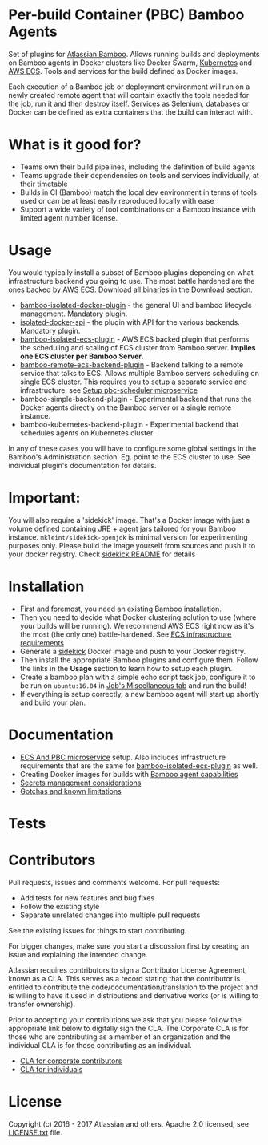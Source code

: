Per-build Container (PBC) Bamboo Agents
==============

Set of plugins for [Atlassian Bamboo](https://www.atlassian.com/software/bamboo). Allows running builds and deployments
on Bamboo agents in Docker clusters like Docker Swarm, [Kubernetes](https://kubernetes.io/) and [AWS ECS](https://aws.amazon.com/ecs/). Tools and services for the build defined
as Docker images.

Each execution of a Bamboo job or deployment environment will run on a newly created remote agent
that will contain exactly the tools needed for the job, run it and then destroy itself. Services as Selenium, databases or Docker
can be defined as extra containers that the build can interact with.

What is it good for?
====================

* Teams own their build pipelines, including the definition of build agents
* Teams upgrade their dependencies on tools and services individually, at their timetable
* Builds in CI (Bamboo) match the local dev environment in terms of tools used or can be at least easily reproduced locally with ease
* Support a wide variety of tool combinations on a Bamboo instance with limited agent number license.


Usage
======

You would typically install a subset of Bamboo plugins depending on what infrastructure backend you going to use.
The most battle hardened are the ones backed by AWS ECS. Download all binaries in the [Download](https://bitbucket.org/atlassian/per-build-container/downloads/) section.

* [bamboo-isolated-docker-plugin](bamboo-isolated-docker-plugin/README.md) - the general UI and bamboo lifecycle management. Mandatory plugin.
* [isolated-docker-spi](isolated-docker-spi/README.md) - the plugin with API for the various backends. Mandatory plugin.
* [bamboo-isolated-ecs-plugin](bamboo-isolated-ecs-plugin/README.md) - AWS ECS backed plugin that performs the scheduling and scaling of ECS cluster from Bamboo server. __Implies one ECS cluster per Bamboo Server__.
* [bamboo-remote-ecs-backend-plugin](bamboo-remote-ecs-backend-plugin/README.md) - Backend talking to a remote service that talks to ECS. Allows multiple Bamboo servers scheduling on single ECS cluster. This
requires you to setup a separate service and infrastructure, see [Setup pbc-scheduler microservice](ecs-scheduler-service/README.md)
* bamboo-simple-backend-plugin - Experimental backend that runs the Docker agents directly on the Bamboo server or a single remote instance.
* bamboo-kubernetes-backend-plugin - Experimental backend that schedules agents on Kubernetes cluster.

In any of these cases you will have to configure some global settings in the Bamboo's Administration section. Eg. point to the ECS cluster to use. See individual plugin's documentation for details.

Important:
==========
You will also require a 'sidekick' image. That's a Docker image with just a volume defined containing JRE + agent jars tailored for your Bamboo instance.
`mkleint/sidekick-openjdk` is minimal version for experimenting purposes only.
Please build the image yourself from sources and push it to your docker registry. Check [sidekick README](sidekick/README.md) for details


Installation
============

* First and foremost, you need an existing Bamboo installation.
* Then you need to decide what Docker clustering solution to use (where your builds will be running).
We recommend AWS ECS right now as it's the most (the only one) battle-hardened. See [ECS infrastructure requirements](ecs-scheduler-service/README.md)
* Generate a [sidekick](sidekick/README.md) Docker image and push to your Docker registry.
* Then install the appropriate Bamboo plugins and configure them. Follow the links in the __Usage__ section to learn how to setup each plugin.
* Create a bamboo plan with a simple echo script task job, configure it to be run on `ubuntu:16.04` in [Job's Miscellaneous tab](bamboo-isolated-docker-plugin/README.md) and run the build!
* If everything is setup correctly, a new bamboo agent will start up shortly and build your plan.


Documentation
=============

* [ECS And PBC microservice](ecs-scheduler-service/README.md) setup. Also includes infrastructure requirements that are the same for [bamboo-isolated-ecs-plugin](bamboo-isolated-ecs-plugin/README.md) as well.
* Creating Docker images for builds with [Bamboo agent capabilities](sidekick/capabilities.md)
* [Secrets management considerations](sidekick/secrets.md)
* [Gotchas and known limitations](knownlimitations.md)

Tests
=====


Contributors
============

Pull requests, issues and comments welcome. For pull requests:

* Add tests for new features and bug fixes
* Follow the existing style
* Separate unrelated changes into multiple pull requests

See the existing issues for things to start contributing.

For bigger changes, make sure you start a discussion first by creating
an issue and explaining the intended change.

Atlassian requires contributors to sign a Contributor License Agreement,
known as a CLA. This serves as a record stating that the contributor is
entitled to contribute the code/documentation/translation to the project
and is willing to have it used in distributions and derivative works
(or is willing to transfer ownership).

Prior to accepting your contributions we ask that you please follow the appropriate
link below to digitally sign the CLA. The Corporate CLA is for those who are
contributing as a member of an organization and the individual CLA is for
those contributing as an individual.

* [CLA for corporate contributors](https://na2.docusign.net/Member/PowerFormSigning.aspx?PowerFormId=e1c17c66-ca4d-4aab-a953-2c231af4a20b)
* [CLA for individuals](https://na2.docusign.net/Member/PowerFormSigning.aspx?PowerFormId=3f94fbdc-2fbe-46ac-b14c-5d152700ae5d)

License
========

Copyright (c) 2016 - 2017 Atlassian and others.
Apache 2.0 licensed, see [LICENSE.txt](LICENSE.txt) file.
